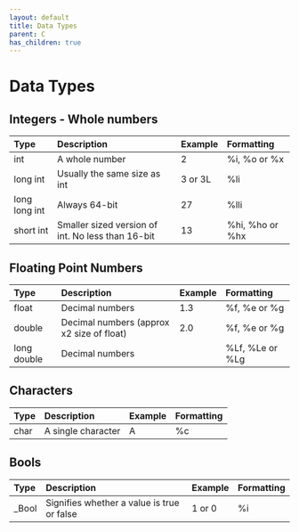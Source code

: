 ```yaml
---
layout: default
title: Data Types
parent: C
has_children: true
---
```


# Data Types

## Integers - Whole numbers

| Type          | Description                                   | Example   | Formatting        |
|:--------------|:----------------------------------------------|:----------|:------------------|
| int           | A whole number                                | 2         | %i, %o or %x      |
| long int      | Usually the same size as int                  | 3 or 3L   | %li               |
| long long int | Always 64-bit                                 | 27        | %lli              |
| short int     | Smaller sized version of int. No less than 16-bit | 13    | %hi, %ho or %hx   |

## Floating Point Numbers

| Type          | Description                                   | Example   | Formatting        |
|:--------------|:----------------------------------------------|:----------|:------------------|
| float         | Decimal numbers                               | 1.3       | %f, %e or %g      |
| double        | Decimal numbers (approx x2 size of float)     | 2.0       | %f, %e or %g      |
| long double   | Decimal numbers                               |           | %Lf, %Le or %Lg   |

## Characters

| Type          | Description                                   | Example   | Formatting        |
|:--------------|:----------------------------------------------|:----------|:------------------|
| char          | A single character                            | A         | %c                |

## Bools

| Type          | Description                                   | Example   | Formatting        |
|:--------------|:----------------------------------------------|:----------|:------------------|
| \_Bool        | Signifies whether a value is true or false    | 1 or 0    | %i                |


